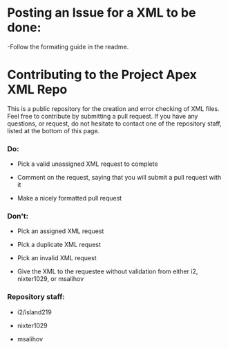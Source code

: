 # Posting an Issue for a XML to be done:
-Follow the formating guide in the readme.



# Contributing to the Project Apex XML Repo

This is a public repository for the creation and error checking of XML files. Feel free to contribute by submitting a pull request.
If you have any questions, or request, do not hesitate to contact one of the repository staff, listed at the bottom of this page.

### Do:
- Pick a valid unassigned XML request to complete

- Comment on the request, saying that you will submit a pull request with it

- Make a nicely formatted pull request

### Don't:
- Pick an assigned XML request

- Pick a duplicate XML request

- Pick an invalid XML request

- Give the XML to the requestee without validation from either i2, nixter1029, or msalihov


### Repository staff:
- i2/island219

- nixter1029

- msalihov
